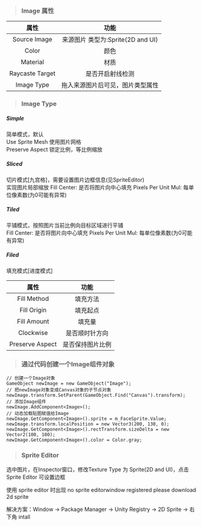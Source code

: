 > ### Image 属性

|	属性	|	功能	|
| :---: | :---: |
| Source Image | 来源图片 类型为:Sprite(2D and UI) |
| Color | 颜色 |
| Material | 材质 |
| Raycaste Target | 是否开启射线检测 |
| Image Type | 拖入来源图片后可见，图片类型属性|

> ### Image Type

##### Simple

简单模式，默认   
Use Sprite Mesh 使用图片网格   
Preserve Aspect 锁定比例，等比例缩放 

##### Sliced 

切片模式[九宫格]，需要设置图片边框信息(见SpriteEditor)   
实现图片局部缩放
Fill Center: 是否将图片向中心填充
Pixels Per Unit Mul: 每单位像素数(为0可能有异常)

##### Tiled 

平铺模式，按照图片当前比例向目标区域进行平铺   
Fill Center: 是否将图片向中心填充
Pixels Per Unit Mul: 每单位像素数(为0可能有异常)

##### Filed

填充模式[进度模式]

|	属性	|	功能	|
| :---: | :---: |
| Fill Method | 填充方法 |
| Fill Origin | 填充起点 |
| Fill Amount | 填充量 |
| Clockwise | 是否顺时针方向 |
| Preserve Aspect | 是否保持图片比例 |

> ### 通过代码创建一个Image组件对象

```
// 创建一个Image对象
GameObject newImage = new GameObject("Image");
// 把newImage对象变成Canvas对象的子节点对象
newImage.transform.SetParent(GameObject.Find("Canvas").transform);
// 添加Image组件
newImage.AddComponent<Image>();
// 动态加载贴图赋值给Image
newImage.GetComponent<Image>().sprite = m_FaceSprite.Value;
newImage.transform.localPosition = new Vector3(200, 130, 0);
newImage.GetComponent<Image>().rectTransform.sizeDelta = new Vector2(100, 100);
newImage.GetComponent<Image>().color = Color.gray;
```

> ### Sprite Editor

选中图片，在Inspector窗口，修改Texture Type 为 Sprite(2D and UI)，点击 Sprite Editor 可设置边框

使用 sprite editor 时出现
no sprite editorwindow registered please download 2d sprite

解决方案：Window -> Package Manager -> Unity Registry -> 2D Sprite -> 右下角 intall


<!-- https://blog.csdn.net/q764424567/article/details/119989789 -->